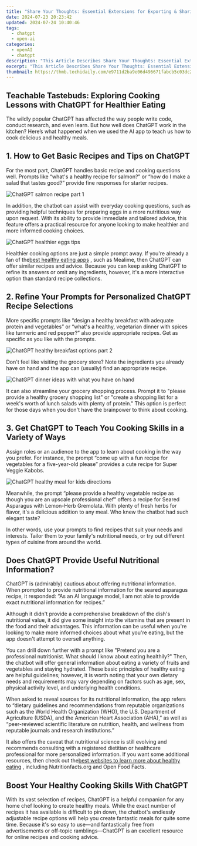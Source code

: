 ```yaml
---
title: "Share Your Thoughts: Essential Extensions for Exporting & Sharing ChatGPT Interactions"
date: 2024-07-23 20:23:42
updated: 2024-07-24 10:40:46
tags:
  - chatgpt
  - open-ai
categories:
  - openAI
  - chatgpt
description: "This Article Describes Share Your Thoughts: Essential Extensions for Exporting & Sharing ChatGPT Interactions"
excerpt: "This Article Describes Share Your Thoughts: Essential Extensions for Exporting & Sharing ChatGPT Interactions"
thumbnail: https://thmb.techidaily.com/e9711d2ba9e06d496671fabcb5c03dc2cfd9b4b1eb26d7f5f5a9a68662ceb542.jpg
---
```


## Teachable Tastebuds: Exploring Cooking Lessons with ChatGPT for Healthier Eating

 The wildly popular ChatGPT has affected the way people write code, conduct research, and even learn. But how well does ChatGPT work in the kitchen? Here’s what happened when we used the AI app to teach us how to cook delicious and healthy meals.

## 1\. How to Get Basic Recipes and Tips on ChatGPT

 For the most part, ChatGPT handles basic recipe and cooking questions well. Prompts like “what's a healthy recipe for salmon?” or “how do I make a salad that tastes good?” provide fine responses for starter recipes.

![ChatGPT salmon recipe part 1](https://static1.makeuseofimages.com/wordpress/wp-content/uploads/2023/05/chatgpt-salmon-recipe-part-1.jpg)

 In addition, the chatbot can assist with everyday cooking questions, such as providing helpful techniques for preparing eggs in a more nutritious way upon request. With its ability to provide immediate and tailored advice, this feature offers a practical resource for anyone looking to make healthier and more informed cooking choices.

![ChatGPT healthier eggs tips](https://static1.makeuseofimages.com/wordpress/wp-content/uploads/2023/05/chatgpt-healthier-eggs-tips.jpg)

 Healthier cooking options are just a simple prompt away. If you're already a fan of the[best healthy eating apps](https://www.makeuseof.com/best-healthy-eating-apps/) , such as Mealime, then ChatGPT can offer similar recipes and advice. Because you can keep asking ChatGPT to refine its answers or omit any ingredients, however, it's a more interactive option than standard recipe collections.

## 2\. Refine Your Prompts for Personalized ChatGPT Recipe Selections

 More specific prompts like “design a healthy breakfast with adequate protein and vegetables” or “what's a healthy, vegetarian dinner with spices like turmeric and red pepper?” also provide appropriate recipes. Get as specific as you like with the prompts.

![ChatGPT healthy breakfast options part 2](https://static1.makeuseofimages.com/wordpress/wp-content/uploads/2023/05/chatgpt-healthy-breakfast-options-part-2.jpg)

 Don't feel like visiting the grocery store? Note the ingredients you already have on hand and the app can (usually) find an appropriate recipe.

![ChatGPT dinner ideas with what you have on hand](https://static1.makeuseofimages.com/wordpress/wp-content/uploads/2023/05/chatgpt-dinner-ideas-with-what-you-have-on-hand.jpg)

 It can also streamline your grocery shopping process. Prompt it to "please provide a healthy grocery shopping list" or "create a shopping list for a week's worth of lunch salads with plenty of protein." This option is perfect for those days when you don't have the brainpower to think about cooking.

## 3\. Get ChatGPT to Teach You Cooking Skills in a Variety of Ways

 Assign roles or an audience to the app to learn about cooking in the way you prefer. For instance, the prompt “come up with a fun recipe for vegetables for a five-year-old please” provides a cute recipe for Super Veggie Kabobs.

![ChatGPT healthy meal for kids directions](https://static1.makeuseofimages.com/wordpress/wp-content/uploads/2023/05/chatgpt-healthy-meal-for-kids-part-2-1.jpg)

 Meanwhile, the prompt “please provide a healthy vegetable recipe as though you are an upscale professional chef” offers a recipe for Seared Asparagus with Lemon-Herb Gremolata. With plenty of fresh herbs for flavor, it's a delicious addition to any meal. Who knew the chatbot had such elegant taste?

 In other words, use your prompts to find recipes that suit your needs and interests. Tailor them to your family's nutritional needs, or try out different types of cuisine from around the world.

## Does ChatGPT Provide Useful Nutritional Information?

 ChatGPT is (admirably) cautious about offering nutritional information. When prompted to provide nutritional information for the seared asparagus recipe, it responded: “As an AI language model, I am not able to provide exact nutritional information for recipes.”

 Although it didn't provide a comprehensive breakdown of the dish's nutritional value, it did give some insight into the vitamins that are present in the food and their advantages. This information can be useful when you're looking to make more informed choices about what you're eating, but the app doesn't attempt to oversell anything.

 You can drill down further with a prompt like "Pretend you are a professional nutritionist. What should I know about eating healthily?" Then, the chatbot will offer general information about eating a variety of fruits and vegetables and staying hydrated. These basic principles of healthy eating are helpful guidelines; however, it is worth noting that your own dietary needs and requirements may vary depending on factors such as age, sex, physical activity level, and underlying health conditions.

 When asked to reveal sources for its nutritional information, the app refers to “dietary guidelines and recommendations from reputable organizations such as the World Health Organization (WHO), the U.S. Department of Agriculture (USDA), and the American Heart Association (AHA),” as well as “peer-reviewed scientific literature on nutrition, health, and wellness from reputable journals and research institutions.”

 It also offers the caveat that nutritional science is still evolving and recommends consulting with a registered dietitian or healthcare professional for more personalized information. If you want some additional resources, then check out the[best websites to learn more about healthy eating](https://www.makeuseof.com/best-websites-learn-healthy-eating/) , including Nutritionfacts.org and Open Food Facts.

## Boost Your Healthy Cooking Skills With ChatGPT

 With its vast selection of recipes, ChatGPT is a helpful companion for any home chef looking to create healthy meals. While the exact number of recipes it has available is difficult to pin down, the chatbot's endlessly adjustable recipe options will help you create fantastic meals for quite some time. Because it's so easy to use—and fantastically free from advertisements or off-topic ramblings—ChatGPT is an excellent resource for online recipes and cooking advice.


<ins class="adsbygoogle"
     style="display:block"
     data-ad-format="autorelaxed"
     data-ad-client="ca-pub-7571918770474297"
     data-ad-slot="1223367746"></ins>



<ins class="adsbygoogle"
     style="display:block"
     data-ad-client="ca-pub-7571918770474297"
     data-ad-slot="8358498916"
     data-ad-format="auto"
     data-full-width-responsive="true"></ins>

